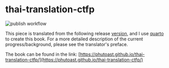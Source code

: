 # thai-translation-ctfp

![publish workflow](https://github.com/Phutoast/play-quarto/actions/workflows/blank.yml/badge.svg)


This piece is translated from the following release [version](https://github.com/hmemcpy/milewski-ctfp-pdf/releases/tag/v36-98b71ac), and I use [quarto](https://quarto.org/) to create this book. For a more detailed description of the current progress/background, please see the translator's preface.

The book can be found in the link: [https://phutoast.github.io/thai-translation-ctfp/](https://phutoast.github.io/thai-translation-ctfp/)



